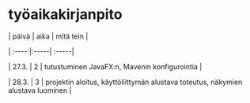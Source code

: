 # työaikakirjanpito



| päivä | aika | mitä tein  |

| :----:|:-----| :-----|

| 27.3. | 2    | tutustuminen JavaFX:n, Mavenin konfigurointia |

| 28.3. | 3    | projektin aloitus, käyttöliittymän alustava toteutus, näkymien alustava luominen |

